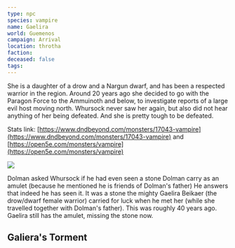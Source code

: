 ```yaml
---
type: npc
species: vampire
name: Gaelira
world: Guemenos
campaign: Arrival
location: throtha
faction: 
deceased: false
tags:
---
```


She is a daughter of a drow and a Nargun dwarf, and has been a respected warrior in the region. Around 20 years ago she decided to go with the Paragon Force to the Ammuinoth and below, to investigate reports of a large evil host moving north. Whursock never saw her again, but also did not hear anything of her being defeated. And she is pretty tough to be defeated.

Stats link: [https://www.dndbeyond.com/monsters/17043-vampire](https://www.dndbeyond.com/monsters/17043-vampire) and [https://open5e.com/monsters/vampire](https://open5e.com/monsters/vampire)

![](https://i.imgur.com/EVbMMnB.png)


Dolman asked Whursock if he had even seen a stone Dolman carry as an amulet (because he mentioned he is friends of Dolman's father) He answers that indeed he has seen it. It was a stone the mighty Gaelira Beikaer (the drow/dwarf female warrior) carried for luck when he met her (while she travelled together with Dolman's father). This was roughly 40 years ago. Gaelira still has the amulet, missing the stone now.

## Galiera's Torment